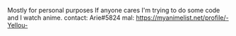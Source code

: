 Mostly for personal purposes 
If anyone cares I'm trying to do some code and I watch anime.
contact: Arie#5824
mal: https://myanimelist.net/profile/-Yellou-
<!---
Shchepan/Shchepan is a ✨ special ✨ repository because its `README.md` (this file) appears on your GitHub profile.
You can click the Preview link to take a look at your changes.
--->
